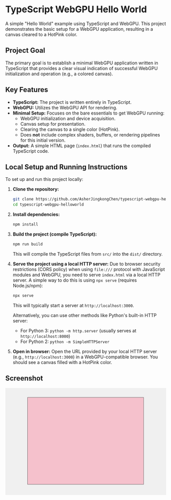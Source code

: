# TypeScript WebGPU Hello World

A simple "Hello World" example using TypeScript and WebGPU. This project demonstrates the basic setup for a WebGPU application, resulting in a canvas cleared to a HotPink color.

## Project Goal

The primary goal is to establish a minimal WebGPU application written in TypeScript that provides a clear visual indication of successful WebGPU initialization and operation (e.g., a colored canvas).

## Key Features

*   **TypeScript:** The project is written entirely in TypeScript.
*   **WebGPU:** Utilizes the WebGPU API for rendering.
*   **Minimal Setup:** Focuses on the bare essentials to get WebGPU running:
    *   WebGPU initialization and device acquisition.
    *   Canvas setup for presentation.
    *   Clearing the canvas to a single color (HotPink).
    *   Does **not** include complex shaders, buffers, or rendering pipelines for this initial version.
*   **Output:** A simple HTML page (`index.html`) that runs the compiled TypeScript code.

## Local Setup and Running Instructions

To set up and run this project locally:

1.  **Clone the repository:**
    ```bash
    git clone https://github.com/AsherJingkongChen/typescript-webgpu-helloworld.git
    cd typescript-webgpu-helloworld
    ```

2.  **Install dependencies:**
    ```bash
    npm install
    ```

3.  **Build the project (compile TypeScript):**
    ```bash
    npm run build
    ```
    This will compile the TypeScript files from `src/` into the `dist/` directory.

4.  **Serve the project using a local HTTP server:**
    Due to browser security restrictions (CORS policy) when using `file:///` protocol with JavaScript modules and WebGPU, you need to serve `index.html` via a local HTTP server.
    A simple way to do this is using `npx serve` (requires Node.js/npm):
    ```bash
    npx serve
    ```
    This will typically start a server at `http://localhost:3000`.

    Alternatively, you can use other methods like Python's built-in HTTP server:
    *   For Python 3: `python -m http.server` (usually serves at `http://localhost:8000`)
    *   For Python 2: `python -m SimpleHTTPServer`

5.  **Open in browser:**
    Open the URL provided by your local HTTP server (e.g., `http://localhost:3000`) in a WebGPU-compatible browser. You should see a canvas filled with a HotPink color.

## Screenshot

![Screenshot of the WebGPU Hello World application](screenshot.png)

